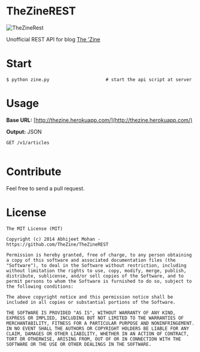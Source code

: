 TheZineREST
===========

![TheZineRest](https://s3.amazonaws.com/mixture-mixed/2967/5505/assets/img/logo-white.png)

Unofficial REST API for blog [The 'Zine](http://thezine.biz/)

Start
=====

    $ python zine.py                     # start the api script at server
    
Usage
===== 

**Base URL:** [http://thezine.herokuapp.com/](http://thezine.herokuapp.com/)

**Output:** JSON

`GET /v1/articles`

```
```

Contribute
========

Feel free to send a pull request.

License
==========================

```
The MIT License (MIT)

Copyright (c) 2014 Abhijeet Mohan - https://github.com/TheZine/TheZineREST

Permission is hereby granted, free of charge, to any person obtaining a copy of this software and associated documentation files (the "Software"), to deal in the Software without restriction, including without limitation the rights to use, copy, modify, merge, publish, distribute, sublicense, and/or sell copies of the Software, and to permit persons to whom the Software is furnished to do so, subject to the following conditions:

The above copyright notice and this permission notice shall be included in all copies or substantial portions of the Software.

THE SOFTWARE IS PROVIDED "AS IS", WITHOUT WARRANTY OF ANY KIND, EXPRESS OR IMPLIED, INCLUDING BUT NOT LIMITED TO THE WARRANTIES OF MERCHANTABILITY, FITNESS FOR A PARTICULAR PURPOSE AND NONINFRINGEMENT. IN NO EVENT SHALL THE AUTHORS OR COPYRIGHT HOLDERS BE LIABLE FOR ANY CLAIM, DAMAGES OR OTHER LIABILITY, WHETHER IN AN ACTION OF CONTRACT, TORT OR OTHERWISE, ARISING FROM, OUT OF OR IN CONNECTION WITH THE SOFTWARE OR THE USE OR OTHER DEALINGS IN THE SOFTWARE.
```
